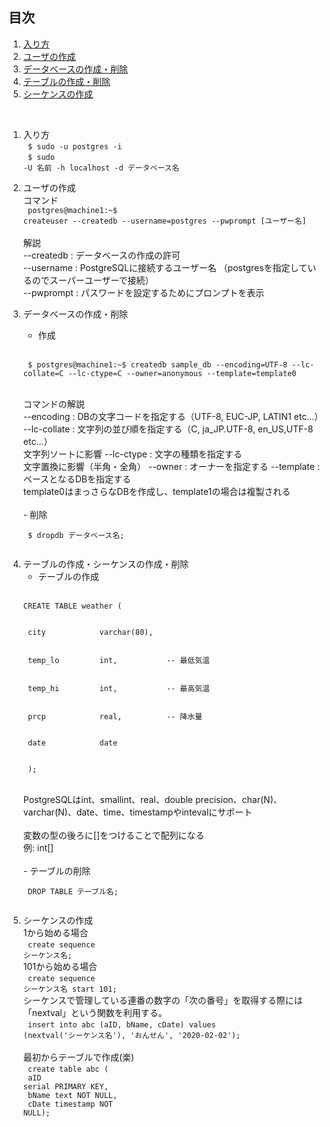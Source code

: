 ## 目次
1. [入り方](#chapter1)
2. [ユーザの作成](#chapter2)
3. [データベースの作成・削除](#chapter3)
4. [テーブルの作成・削除](#chapter4)
5. [シーケンスの作成](#chapter5)
<br>

<a id ="chapter1"></a>

1. 入り方
   <br>
   <code>
   $ sudo -u postgres -i
   </code>
   <br>
   <code>
   $ sudo -U 名前 -h localhost -d データベース名
   </code>
   <br>

<a id ="chapter2"></a>

2. ユーザの作成
   <br>
   コマンド
   <br>
   <code>
   postgres@machine1:~$ createuser --createdb --username=postgres --pwprompt [ユーザー名]
   </code>
   <br>
   解説
   <br>
   --createdb : データベースの作成の許可
   <br>
    --username : PostgreSQLに接続するユーザー名 （postgresを指定しているのでスーパーユーザーで接続）
    <br>
    --pwprompt : パスワードを設定するためにプロンプトを表示
    <br>
<a id ="chapter3"></a>

3. データベースの作成・削除
    <br>
    - 作成
    <br>
    <code>
    $ postgres@machine1:~$ createdb sample_db --encoding=UTF-8 --lc-collate=C --lc-ctype=C --owner=anonymous --template=template0
    </code>
    <br>
    <br>
    コマンドの解説
    </b>
    <br>
    --encoding : DBの文字コードを指定する（UTF-8, EUC-JP, LATIN1 etc...）
    <br>
    --lc-collate : 文字列の並び順を指定する（C, ja_JP.UTF-8, en_US,UTF-8 etc...）
    <br>
    文字列ソートに影響
    --lc-ctype : 文字の種類を指定する
    <br>
    文字置換に影響（半角・全角）
    --owner : オーナーを指定する
    --template : ベースとなるDBを指定する
    <br>
    template0はまっさらなDBを作成し、template1の場合は複製される
    <br>
    <br>
    - 削除
    <br>
    <code>
    $ dropdb データベース名;
    </code>
    <br>
<a id ="chapter4"></a>

4. テーブルの作成・シーケンスの作成・削除
    <br>
   - テーブルの作成
   <br>
   <code>
   CREATE TABLE weather (
    <br>
    city            varchar(80),
    <br>
    temp_lo         int,           -- 最低気温
    <br>
    temp_hi         int,           -- 最高気温
    <br>
    prcp            real,          -- 降水量
    <br>
    date            date
    <br>
    ); 
    </code>
    <br>
    <br>
    PostgreSQLはint、smallint、real、double precision、char(N)、varchar(N)、date、time、timestampやintevalにサポート
    <br>
    <br>
    変数の型の後ろに[]をつけることで配列になる
    <br>
    例: int[]
    <br>
    <br>
    - テーブルの削除
    <br>
    <code>
    DROP TABLE テーブル名;
    </code> 
    <br>
<a id = "chapter5"></a>

5. シーケンスの作成
    <br>
    1から始める場合
    <br>
    <code>
    create sequence シーケンス名;
    </code>
    <br>
    101から始める場合
    <br>
    <code>
    create sequence シーケンス名 start 101;
    </code>
    <br>
    シーケンスで管理している連番の数字の「次の番号」を取得する際には「nextval」という関数を利用する。
    <br>
    <code>
    insert into abc (aID, bName, cDate)
values (nextval('シーケンス名'), 'おんせん', '2020-02-02');
    </code>
    <br>
    <br>
    最初からテーブルで作成(楽)
    <br>
    <code>
    create table abc (
    <br>
    aID serial PRIMARY KEY,
    <br>
    bName text NOT NULL,
    <br>
    cDate timestamp NOT NULL);
    </code>
    <br>
